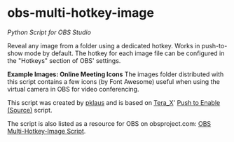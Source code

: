 # obs-multi-hotkey-image

*Python Script for OBS Studio*

Reveal any image from a folder using a dedicated hotkey.
Works in push-to-show mode by default.
The hotkey for each image file can be configured
in the "Hotkeys" section of OBS' settings.

**Example Images: Online Meeting Icons**
The images folder distributed with this script contains
a few icons (by Font Awesome) useful when using
the virtual camera in OBS for video conferencing.

This script was created by [pklaus][] and is based on
[Tera\_X][]' [Push to Enable (Source)][] script.

The script is also listed as a resource for OBS
on obsproject.com: [OBS Multi-Hotkey-Image Script][].

[pklaus]: https://obsproject.com/forum/members/pklaus.305654/
[Tera\_X]: https://obsproject.com/forum/members/tera_x.275522/
[Push to Enable (Source)]: https://obsproject.com/forum/resources/push-to-enable-source.1171/
[OBS Multi-Hotkey-Image Script]: https://obsproject.com/forum/resources/obs-multi-hotkey-image-script.1203/
